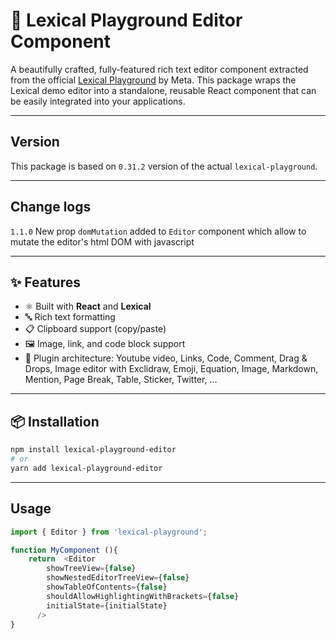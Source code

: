# 📝 Lexical Playground Editor Component

A beautifully crafted, fully-featured rich text editor component extracted from the official [Lexical Playground](https://github.com/facebook/lexical) by Meta. This package wraps the Lexical demo editor into a standalone, reusable React component that can be easily integrated into your applications.

---
## Version
This package is based on `0.31.2` version of the actual `lexical-playground`.

---
## Change logs
`1.1.0` New prop `domMutation` added to `Editor` component which allow to mutate the editor's html DOM with javascript

---

## ✨ Features

- ⚛️ Built with **React** and **Lexical**
- 🔤 Rich text formatting
- 📋 Clipboard support (copy/paste)
- 🖼️ Image, link, and code block support
- 🧱 Plugin architecture: Youtube video, Links, Code, Comment, Drag & Drops, Image editor with Exclidraw, Emoji, Equation, Image, Markdown, Mention, Page Break, Table, Sticker, Twitter, ...
---

## 📦 Installation

```bash
npm install lexical-playground-editor
# or
yarn add lexical-playground-editor
```
---
## Usage

```ts
import { Editor } from 'lexical-playground'; 

function MyComponent (){
    return  <Editor
        showTreeView={false}
        showNestedEditorTreeView={false}
        showTableOfContents={false}
        shouldAllowHighlightingWithBrackets={false}
        initialState={initialState}
      />
}
```


